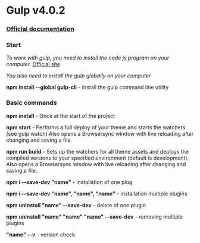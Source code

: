# Gulp v4.0.2

### [Official documentation](https://gulpjs.com/docs/en/getting-started/quick-start)

### Start

*To work with gulp, you need to install the node js program on your computer.* [Official site](https://gulpjs.com/docs/en/getting-started/quick-start)

*You also need to install the gulp globally on your computer* 

**npm install --global gulp-cli** - Install the gulp command line utility
### Basic commands

**npm install** - Once at the start of the project

**npm start** - Performs a full deploy of your theme and starts the watchers (see gulp watch)  Also opens a Browsersync window with live reloading after changing and saving a file.

**npm run build** - Sets up the watchers for all theme assets and deploys the compiled versions to your specified environment (default is development). Also opens a Browsersync window with live reloading after changing and saving a file.

**npm i --save-dev "name"** - installation of one plug

**npm i --save-dev "name", "name", "name"** - installation multiple plugins

**npm uninstall "name" --save-dev** - delete of one plugin

**npm uninstall "name" "name" "name" --save-dev** - removing multiple plugins

**"name" --v** - version check
